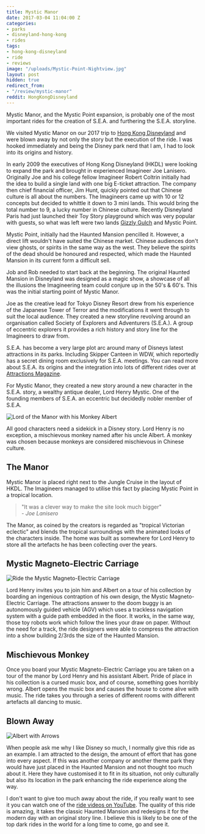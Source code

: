 ```yaml
---
title: Mystic Manor
date: 2017-03-04 11:04:00 Z
categories:
- parks
- disneyland-hong-kong
- rides
tags:
- hong-kong-disneyland
- ride
- reviews
image: "/uploads/Mystic-Point-Nightview.jpg"
layout: post
hidden: true
redirect_from:
- "/review/mystic-manor"
reddit: HongKongDisneyland
---
```


Mystic Manor, and the Mystic Point expansion, is probably one of the most important rides for the creation of S.E.A. and furthering the S.E.A. storyline. 



We visited Mystic Manor on our 2017 trip to [Hong Kong Disneyland](/reviews/disneyland-hong-kong) and were blown away by not only the story but the execution of the ride. I was hooked immediately and being the Disney park nerd that I am, I had to look into its origins and history.

In early 2009 the executives of Hong Kong Disneyland (HKDL) were looking to expand the park and brought in experienced Imagineer Joe Lanisero. Originally Joe and his college fellow Imagineer Robert Coltrin initially had the idea to build a single land with one big E-ticket attraction. The company then chief financial officer, Jim Hunt, quickly pointed out that Chinese culture is all about the numbers. The Imagineers came up with 10 or 12 concepts but decided to whittle it down to 3 mini lands. This would bring the total number to 9, a lucky number in Chinese culture. Recently Disneyland Paris had just launched their Toy Story playground which was very popular with guests, so what was left were two lands [Gizzly Gulch](/reviews/disneyland-hong-kong#grizzly-gulch) and Mystic Point.

Mystic Point, initially had the Haunted Mansion pencilled it. However, a direct lift wouldn't have suited the Chinese market. Chinese audiences don't view ghosts, or spirits in the same way as the west. They believe the spirits of the dead should be honoured and respected, which made the Haunted Mansion in its current form a difficult sell.

Job and Rob needed to start back at the beginning. The original Haunted Mansion in Disneyland was designed as a magic show, a showcase of all the illusions the Imagineering team could conjure up in the 50's & 60's. This was the initial starting point of Mystic Manor.

Joe as the creative lead for Tokyo Disney Resort drew from his experience of the Japanese Tower of Terror and the modifications it went through to suit the local audience. They created a new storyline revolving around an organisation called Society of Explorers and Adventurers (S.E.A.). A group of eccentric explorers it provides a rich history and story line for the Imagineers to draw from. 

S.E.A. has become a very large plot arc around many of Disneys latest attractions in its parks. Including Skipper Canteen in WDW, which reportedly has a secret dining room exclusively for S.E.A. meetings. You can read more about S.E.A. its origins and the integration into lots of different rides over at [Attractions Magazine](http://attractionsmagazine.com/story-behind-sea-disneys-society-of-explorers-and-adventurers/).

For Mystic Manor, they created a new story around a new character in the S.E.A. story, a wealthy antique dealer, Lord Henry Mystic. One of the founding members of S.E.A. an eccentric but decidedly nobler member of S.E.A.

![Lord of the Manor with his Monkey Albert](/uploads/p1180577.jpg)

All good characters need a sidekick in a Disney story. Lord Henry is no exception, a mischievous monkey named after his uncle Albert. A monkey was chosen because monkeys are considered mischievous in Chinese culture.

## The Manor

Mystic Manor is placed right next to the Jungle Cruise in the layout of HKDL. The Imagineers managed to utilise this fact by placing Mystic Point in a tropical location.

> "It was a clever way to make the site look much bigger" <br/>- *Joe Lanisero*

The Manor, as coined by the creators is regarded as "tropical Victorian eclectic" and blends the tropical surroundings with the animated looks of the characters inside. The home was built as somewhere for Lord Henry to store all the artefacts he has been collecting over the years.

## Mystic Magneto-Electric Carriage

![Ride the Mystic Magneto-Electric Carriage](/uploads/DSC00804.JPG)

Lord Henry invites you to join him and Albert on a tour of his collection by boarding an ingenious contraption of his own design, the Mystic Magneto-Electric Carriage. The attractions answer to the doom buggy is an autonomously guided vehicle (AGV) which uses a trackless navigation system with a guide path embedded in the floor. It works, in the same way, those toy robots work which follow the lines your draw on paper. Without the need for a track, the ride designers were able to compress the attraction into a show building 2/3rds the size of the Haunted Mansion.

## Mischievous Monkey

Once you board your Mystic Magneto-Electric Carriage you are taken on a tour of the manor by Lord Henry and his assistant Albert. Pride of place in his collection is a cursed music box, and of course, something goes horribly wrong. Albert opens the music box and causes the house to come alive with music. The ride takes you through a series of different rooms with different artefacts all dancing to music.

## Blown Away

![Albert with Arrows](/uploads/Screen%20Shot%202017-07-17%20at%2017.41.07.png)

When people ask me why I like Disney so much, I normally give this ride as an example. I am attracted to the design, the amount of effort that has gone into every aspect. If this was another company or another theme park they would have just placed in the Haunted Mansion and not thought too much about it. Here they have customised it to fit in its situation, not only culturally but also its location in the park enhancing the ride experience along the way.

I don't want to give too much away about the ride, if you really want to see it you can watch one of the [ride videos on YouTube](https://www.youtube.com/watch?v=BeDx6V8dmXg). The quality of this ride is amazing, it takes the classic Haunted Mansion and redesigns it for the modern day with an original story line. I believe this is likely to be one of the top dark rides in the world for a long time to come, go and see it.